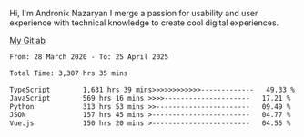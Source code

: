 Hi, I'm Andronik Nazaryan
I merge a passion for usability and user experience with technical knowledge to create cool digital experiences.

[My Gitlab](https://gitlab.com/anridev24)

<!--START_SECTION:waka-->

```txt
From: 28 March 2020 - To: 25 April 2025

Total Time: 3,307 hrs 35 mins

TypeScript        1,631 hrs 39 mins>>>>>>>>>>>>-------------   49.33 %
JavaScript        569 hrs 16 mins >>>>---------------------   17.21 %
Python            313 hrs 53 mins >>-----------------------   09.49 %
JSON              157 hrs 45 mins >------------------------   04.77 %
Vue.js            150 hrs 20 mins >------------------------   04.55 %
```

<!--END_SECTION:waka-->
